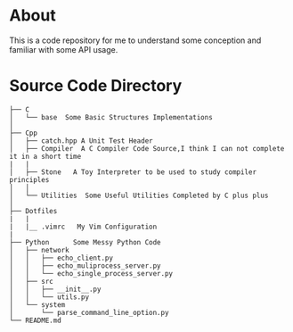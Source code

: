 # About 
This is a code repository  for me to understand some conception and familiar with some API usage.

# Source Code Directory
	├── C
	│   └── base  Some Basic Structures Implementations
	│      
	├── Cpp
	│   ├── catch.hpp A Unit Test Header 
	│   ├── Compiler  A C Compiler Code Source,I think I can not complete it in a short time
	|   |	
	│   ├── Stone   A Toy Interpreter to be used to study compiler  principles
	│   │ 
	│   └── Utilities  Some Useful Utilities Completed by C plus plus 
	│       
	├── Dotfiles
	|   |
	|   |__ .vimrc   My Vim Configuration
	|  
	├── Python      Some Messy Python Code
	│   ├── network
	│   │   ├── echo_client.py
	│   │   ├── echo_muliprocess_server.py
	│   │   └── echo_single_process_server.py
	│   ├── src
	│   │   ├── __init__.py
	│   │   └── utils.py
	│   └── system
	│       └── parse_command_line_option.py
	└── README.md

